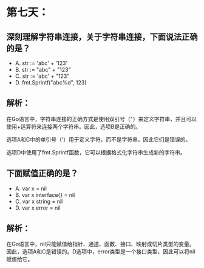 # 第七天：

## 深刻理解字符串连接，关于字符串连接，下面说法正确的是？
- A. str := 'abc' + '123'
- B. str := "abc" + "123"
- C. str := 'abc' + "123"
- D. fmt.Sprintf("abc%d", 123)

## 解析：

在Go语言中，字符串连接的正确方式是使用双引号（"）来定义字符串，并且可以使用+运算符来连接两个字符串。因此，选项B是正确的。

选项A和C中的单引号（'）用于定义字符，而不是字符串，因此它们是错误的。

选项D中使用了fmt.Sprintf函数，它可以根据格式化字符串生成新的字符串。


## 下面赋值正确的是？
- A. var x = nil
- B. var x interface{} = nil
- C. var x string = nil
- D. var x error = nil

## 解析：
在Go语言中，nil只能赋值给指针、通道、函数、接口、映射或切片类型的变量。因此，选项A和C是错误的。D选项中，error类型是一个接口类型，因此可以将nil赋值给它。

